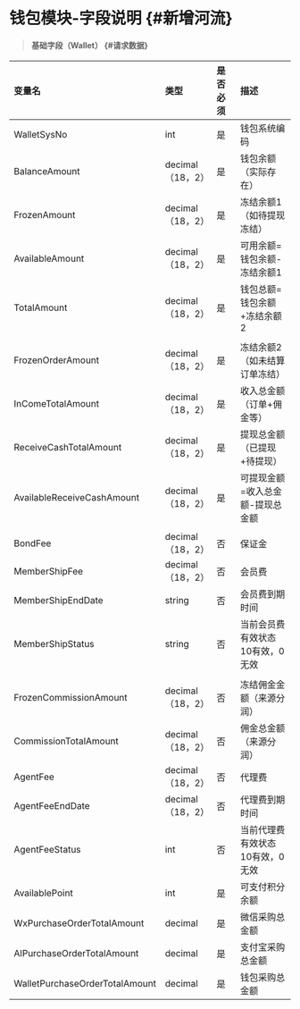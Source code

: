 # 钱包模块-字段说明 {#新增河流}

> #### 基础字段（Wallet） {#请求数据}

| 变量名 | 类型 | 是否必须 | 描述 |
| :--- | :--- | :--- | :--- |
| WalletSysNo | int | 是 | 钱包系统编码 |
| BalanceAmount | decimal（18，2） | 是 | 钱包余额（实际存在） |
| FrozenAmount | decimal（18，2） | 是 | 冻结余额1（如待提现冻结） |
| AvailableAmount | decimal（18，2） | 是 | 可用余额=钱包余额-冻结余额1 |
| TotalAmount | decimal（18，2） | 是 | 钱包总额=钱包余额+冻结余额2 |
|  |  |  |  |
| FrozenOrderAmount | decimal（18，2） | 是 | 冻结余额2（如未结算订单冻结） |
| InComeTotalAmount | decimal（18，2） | 是 | 收入总金额（订单+佣金等） |
| ReceiveCashTotalAmount | decimal（18，2） | 是 | 提现总金额（已提现+待提现） |
| AvailableReceiveCashAmount | decimal（18，2） | 是 | 可提现金额=收入总金额-提现总金额 |
|  |  |  |  |
| BondFee | decimal（18，2） | 否 | 保证金 |
| MemberShipFee | decimal（18，2） | 否 | 会员费 |
| MemberShipEndDate | string | 否 | 会员费到期时间 |
| MemberShipStatus | string | 否 | 当前会员费有效状态10有效，0无效 |
|  |  |  |  |
| FrozenCommissionAmount | decimal（18，2） | 否 | 冻结佣金金额（来源分润） |
| CommissionTotalAmount | decimal（18，2） | 否 | 佣金总金额（来源分润） |
| AgentFee | decimal（18，2） | 否 | 代理费 |
| AgentFeeEndDate | decimal（18，2） | 否 | 代理费到期时间 |
| AgentFeeStatus | int | 否 | 当前代理费有效状态10有效，0无效 |
| AvailablePoint | int | 是 | 可支付积分余额|
| WxPurchaseOrderTotalAmount| decimal | 是 | 微信采购总金额|
| AlPurchaseOrderTotalAmount| decimal | 是 | 支付宝采购总金额|
| WalletPurchaseOrderTotalAmount| decimal | 是 | 钱包采购总金额|



























